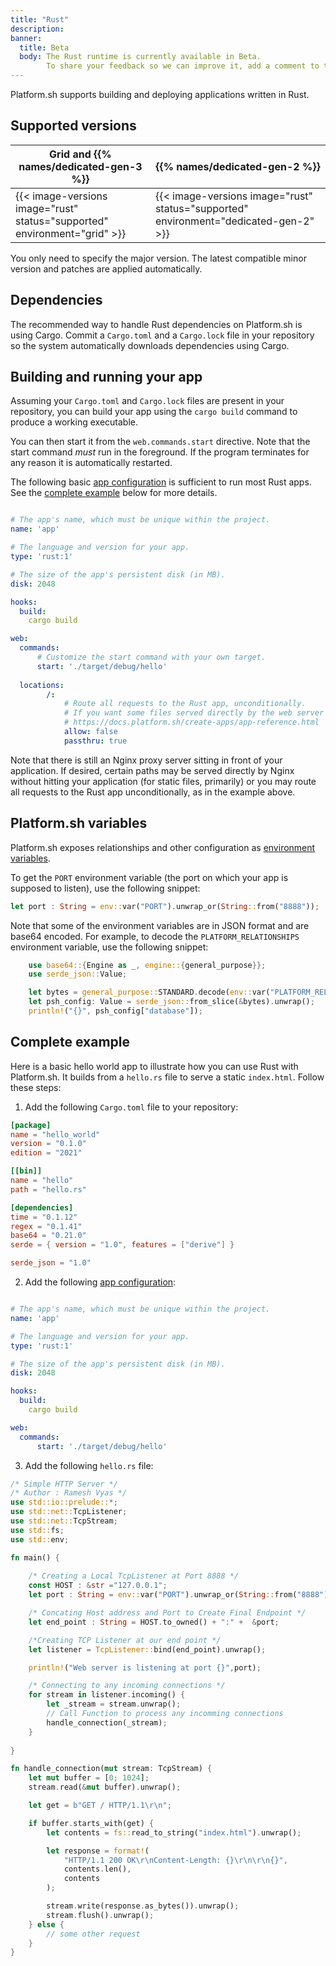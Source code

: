 ```yaml
---
title: "Rust"
description:
banner:
  title: Beta
  body: The Rust runtime is currently available in Beta.
        To share your feedback so we can improve it, add a comment to the [Rust feature card](https://next.platform.sh/c/221-rust).
---
```


Platform.sh supports building and deploying applications written in Rust.

## Supported versions

| Grid and {{% names/dedicated-gen-3 %}} | {{% names/dedicated-gen-2 %}} |
|----------------------------------------|------------------------------ |
| {{< image-versions image="rust" status="supported" environment="grid" >}} | {{< image-versions image="rust" status="supported" environment="dedicated-gen-2" >}} |

You only need to specify the major version.
The latest compatible minor version and patches are applied automatically.

## Dependencies

The recommended way to handle Rust dependencies on Platform.sh is using Cargo.
Commit a `Cargo.toml` and a `Cargo.lock` file in your repository
so the system automatically downloads dependencies using Cargo.

## Building and running your app

Assuming your `Cargo.toml` and `Cargo.lock` files are present in your repository,
you can build your app using the `cargo build` command to produce a working executable.

You can then start it from the `web.commands.start` directive.
Note that the start command _must_ run in the foreground.
If the program terminates for any reason it is automatically restarted.

The following basic [app configuration](../../create-apps/_index.md) is sufficient to run most Rust apps.
See the [complete example](#complete-example) below for more details.

```yaml {location=".platform.app.yaml"}

# The app's name, which must be unique within the project.
name: 'app'

# The language and version for your app.
type: 'rust:1'

# The size of the app's persistent disk (in MB).
disk: 2048

hooks:
  build:
    cargo build

web:
  commands:
      # Customize the start command with your own target.
      start: './target/debug/hello'
  
  locations:
        /:
            # Route all requests to the Rust app, unconditionally.
            # If you want some files served directly by the web server without hitting Rust, see
            # https://docs.platform.sh/create-apps/app-reference.html
            allow: false
            passthru: true
```

Note that there is still an Nginx proxy server sitting in front of your application. If desired, certain paths may be served directly by Nginx without hitting your application (for static files, primarily) or you may route all requests to the Rust app unconditionally, as in the example above.

## Platform.sh variables

Platform.sh exposes relationships and other configuration as [environment variables](../development/variables/_index.md).

To get the `PORT` environment variable (the port on which your app is supposed to listen),
use the following snippet:

```rust
let port : String = env::var("PORT").unwrap_or(String::from("8888"));
```

Note that some of the environment variables are in JSON format and are base64 encoded.
For example, to decode the `PLATFORM_RELATIONSHIPS` environment variable,
use the following snippet: 

```rust
    use base64::{Engine as _, engine::{general_purpose}};
    use serde_json::Value;

    let bytes = general_purpose::STANDARD.decode(env::var("PLATFORM_RELATIONSHIPS").unwrap_or(String::new())).unwrap();
    let psh_config: Value = serde_json::from_slice(&bytes).unwrap();
    println!("{}", psh_config["database"]);
```

## Complete example

Here is a basic hello world app to illustrate how you can use Rust with Platform.sh. 
It builds from a `hello.rs` file to serve a static `index.html`.
Follow these steps:

1. Add the following `Cargo.toml` file to your repository:

```toml
[package]
name = "hello_world"
version = "0.1.0"
edition = "2021"

[[bin]]
name = "hello"
path = "hello.rs"

[dependencies]
time = "0.1.12"
regex = "0.1.41"
base64 = "0.21.0"
serde = { version = "1.0", features = ["derive"] }

serde_json = "1.0"
```

2. Add the following [app configuration](../../create-apps/_index.md):

```yaml {location=".platform.app.yaml"}

# The app's name, which must be unique within the project.
name: 'app'

# The language and version for your app.
type: 'rust:1'

# The size of the app's persistent disk (in MB).
disk: 2048

hooks:
  build:
    cargo build

web:
  commands:
      start: './target/debug/hello'
```

3. Add the following `hello.rs` file:

```rust
/* Simple HTTP Server */
/* Author : Ramesh Vyas */
use std::io::prelude::*;
use std::net::TcpListener;
use std::net::TcpStream;
use std::fs;
use std::env;

fn main() {
    
    /* Creating a Local TcpListener at Port 8888 */
    const HOST : &str ="127.0.0.1";
    let port : String = env::var("PORT").unwrap_or(String::from("8888"));

    /* Concating Host address and Port to Create Final Endpoint */
    let end_point : String = HOST.to_owned() + ":" +  &port;

    /*Creating TCP Listener at our end point */
    let listener = TcpListener::bind(end_point).unwrap();

    println!("Web server is listening at port {}",port);

    /* Connecting to any incoming connections */
    for stream in listener.incoming() {
        let _stream = stream.unwrap();
        // Call Function to process any incomming connections
        handle_connection(_stream);
    }
    
}

fn handle_connection(mut stream: TcpStream) {
    let mut buffer = [0; 1024];
    stream.read(&mut buffer).unwrap();

    let get = b"GET / HTTP/1.1\r\n";

    if buffer.starts_with(get) {
        let contents = fs::read_to_string("index.html").unwrap();

        let response = format!(
            "HTTP/1.1 200 OK\r\nContent-Length: {}\r\n\r\n{}",
            contents.len(),
            contents
        );

        stream.write(response.as_bytes()).unwrap();
        stream.flush().unwrap();
    } else {
        // some other request
    }
}
```